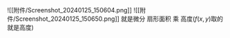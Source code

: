 
![[附件/Screenshot_20240125_150604.png]]
![[附件/Screenshot_20240125_150650.png]]
就是微分 扇形面积 乘 高度($f(x,y)$取的就是高度) 


